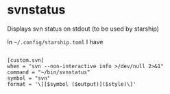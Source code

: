 # svnstatus

Displays svn status on stdout (to be used by starship)

In `~/.config/starship.toml` I have

```

[custom.svn]
when = "svn --non-interactive info >/dev/null 2>&1"
command = "~/bin/svnstatus"
symbol = "svn"
format = '\[[$symbol ($output)]($style)\]'

```
